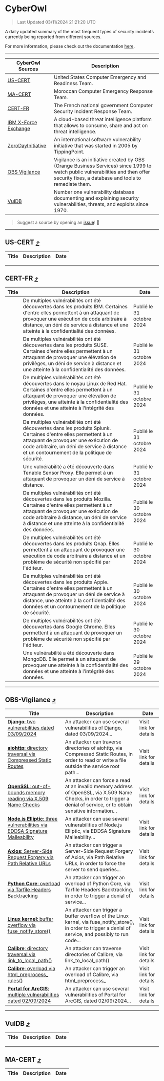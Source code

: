
 <div id='top'></div>

# CyberOwl

 > Last Updated 03/11/2024 21:21:20 UTC
 
 A daily updated summary of the most frequent types of security incidents currently being reported from different sources.
 
 For more information, please check out the documentation [here](./docs/README.md).
 
 ---
 |CyberOwl Sources|Description|
 |---|---|
 |[US-CERT](#us-cert-arrow_heading_up)|United States Computer Emergency and Readiness Team.|
 |[MA-CERT](#ma-cert-arrow_heading_up)|Moroccan Computer Emergency Response Team.|
 |[CERT-FR](#cert-fr-arrow_heading_up)|The French national government Computer Security Incident Response Team.|
 |[IBM X-Force Exchange](#ibmcloud-arrow_heading_up)|A cloud-based threat intelligence platform that allows to consume, share and act on threat intelligence.|
 |[ZeroDayInitiative](#zerodayinitiative-arrow_heading_up)|An international software vulnerability initiative that was started in 2005 by TippingPoint.|
 |[OBS Vigilance](#obs-vigilance-arrow_heading_up)|Vigilance is an initiative created by OBS (Orange Business Services) since 1999 to watch public vulnerabilities and then offer security fixes, a database and tools to remediate them.|
 |[VulDB](#vuldb-arrow_heading_up)|Number one vulnerability database documenting and explaining security vulnerabilities, threats, and exploits since 1970.|
 
 > Suggest a source by opening an [issue](https://github.com/karimhabush/cyberowl/issues)! :raised_hands:
 ---

## US-CERT [:arrow_heading_up:](#cyberowl)

 |Title|Description|Date|
 |---|---|---|
 
 ---

## CERT-FR [:arrow_heading_up:](#cyberowl)

 |Title|Description|Date|
 |---|---|---|
 |[](https://www.cert.ssi.gouv.fr/avis/CERTFR-2024-AVI-0939/)|De multiples vulnérabilités ont été découvertes dans les produits IBM. Certaines d'entre elles permettent à un attaquant de provoquer une exécution de code arbitraire à distance, un déni de service à distance et une atteinte à la confidentialité des données.|Publié le 31 octobre 2024|
 |[](https://www.cert.ssi.gouv.fr/avis/CERTFR-2024-AVI-0938/)|De multiples vulnérabilités ont été découvertes dans les produits SUSE. Certaines d'entre elles permettent à un attaquant de provoquer une élévation de privilèges, un déni de service à distance et une atteinte à la confidentialité des données.|Publié le 31 octobre 2024|
 |[](https://www.cert.ssi.gouv.fr/avis/CERTFR-2024-AVI-0937/)|De multiples vulnérabilités ont été découvertes dans le noyau Linux de Red Hat. Certaines d'entre elles permettent à un attaquant de provoquer une élévation de privilèges, une atteinte à la confidentialité des données et une atteinte à l'intégrité des données.|Publié le 31 octobre 2024|
 |[](https://www.cert.ssi.gouv.fr/avis/CERTFR-2024-AVI-0936/)|De multiples vulnérabilités ont été découvertes dans les produits Splunk. Certaines d'entre elles permettent à un attaquant de provoquer une exécution de code arbitraire, un déni de service à distance et un contournement de la politique de sécurité.|Publié le 31 octobre 2024|
 |[](https://www.cert.ssi.gouv.fr/avis/CERTFR-2024-AVI-0935/)|Une vulnérabilité a été découverte dans Tenable Sensor Proxy. Elle permet à un attaquant de provoquer un déni de service à distance.|Publié le 31 octobre 2024|
 |[](https://www.cert.ssi.gouv.fr/avis/CERTFR-2024-AVI-0934/)|De multiples vulnérabilités ont été découvertes dans les produits Mozilla. Certaines d'entre elles permettent à un attaquant de provoquer une exécution de code arbitraire à distance, un déni de service à distance et une atteinte à la confidentialité des données.|Publié le 30 octobre 2024|
 |[](https://www.cert.ssi.gouv.fr/avis/CERTFR-2024-AVI-0933/)|De multiples vulnérabilités ont été découvertes dans les produits Qnap. Elles permettent à un attaquant de provoquer une exécution de code arbitraire à distance et un problème de sécurité non spécifié par l'éditeur.|Publié le 30 octobre 2024|
 |[](https://www.cert.ssi.gouv.fr/avis/CERTFR-2024-AVI-0932/)|De multiples vulnérabilités ont été découvertes dans les produits Apple. Certaines d'entre elles permettent à un attaquant de provoquer un déni de service à distance, une atteinte à la confidentialité des données et un contournement de la politique de sécurité.|Publié le 30 octobre 2024|
 |[](https://www.cert.ssi.gouv.fr/avis/CERTFR-2024-AVI-0931/)|De multiples vulnérabilités ont été découvertes dans Google Chrome. Elles permettent à un attaquant de provoquer un problème de sécurité non spécifié par l'éditeur.|Publié le 30 octobre 2024|
 |[](https://www.cert.ssi.gouv.fr/avis/CERTFR-2024-AVI-0930/)|Une vulnérabilité a été découverte dans MongoDB. Elle permet à un attaquant de provoquer une atteinte à la confidentialité des données et une atteinte à l'intégrité des données.|Publié le 29 octobre 2024|
 
 ---

## OBS-Vigilance [:arrow_heading_up:](#cyberowl)

 |Title|Description|Date|
 |---|---|---|
 |[<a href="https://vigilance.fr/vulnerability/Django-two-vulnerabilities-dated-03-09-2024-45069" class="noirorange"><b>Django</b>: two vulnerabilities dated 03/09/2024</a>](https://vigilance.fr/vulnerability/Django-two-vulnerabilities-dated-03-09-2024-45069)|An attacker can use several vulnerabilities of Django, dated 03/09/2024...|Visit link for details|
 |[<a href="https://vigilance.fr/vulnerability/aiohttp-directory-traversal-via-Compressed-Static-Routes-45065" class="noirorange"><b>aiohttp</b>: directory traversal via Compressed Static Routes</a>](https://vigilance.fr/vulnerability/aiohttp-directory-traversal-via-Compressed-Static-Routes-45065)|An attacker can traverse directories of aiohttp, via Compressed Static Routes, in order to read or write a file outside the service root path...|Visit link for details|
 |[<a href="https://vigilance.fr/vulnerability/OpenSSL-out-of-bounds-memory-reading-via-X-509-Name-Checks-45063" class="noirorange"><b>OpenSSL</b>: out-of-bounds memory reading via X.509 Name Checks</a>](https://vigilance.fr/vulnerability/OpenSSL-out-of-bounds-memory-reading-via-X-509-Name-Checks-45063)|An attacker can force a read at an invalid memory address of OpenSSL, via X.509 Name Checks, in order to trigger a denial of service, or to obtain sensitive information...|Visit link for details|
 |[<a href="https://vigilance.fr/vulnerability/Node-js-Elliptic-three-vulnerabilities-via-EDDSA-Signature-Malleability-45061" class="noirorange"><b>Node.js Elliptic</b>: three vulnerabilities via EDDSA Signature Malleability</a>](https://vigilance.fr/vulnerability/Node-js-Elliptic-three-vulnerabilities-via-EDDSA-Signature-Malleability-45061)|An attacker can use several vulnerabilities of Node.js Elliptic, via EDDSA Signature Malleability...|Visit link for details|
 |[<a href="https://vigilance.fr/vulnerability/Axios-Server-Side-Request-Forgery-via-Path-Relative-URLs-45060" class="noirorange"><b>Axios</b>: Server-Side Request Forgery via Path Relative URLs</a>](https://vigilance.fr/vulnerability/Axios-Server-Side-Request-Forgery-via-Path-Relative-URLs-45060)|An attacker can trigger a Server-Side Request Forgery of Axios, via Path Relative URLs, in order to force the server to send queries...|Visit link for details|
 |[<a href="https://vigilance.fr/vulnerability/Python-Core-overload-via-Tarfile-Headers-Backtracking-45059" class="noirorange"><b>Python Core</b>: overload via Tarfile Headers Backtracking</a>](https://vigilance.fr/vulnerability/Python-Core-overload-via-Tarfile-Headers-Backtracking-45059)|An attacker can trigger an overload of Python Core, via Tarfile Headers Backtracking, in order to trigger a denial of service...|Visit link for details|
 |[<a href="https://vigilance.fr/vulnerability/Linux-kernel-buffer-overflow-via-fuse-notify-store-45057" class="noirorange"><b>Linux kernel</b>: buffer overflow via fuse_notify_store()</a>](https://vigilance.fr/vulnerability/Linux-kernel-buffer-overflow-via-fuse-notify-store-45057)|An attacker can trigger a buffer overflow of the Linux kernel, via fuse_notify_store(), in order to trigger a denial of service, and possibly to run code...|Visit link for details|
 |[<a href="https://vigilance.fr/vulnerability/Calibre-directory-traversal-via-link-to-local-path-45055" class="noirorange"><b>Calibre</b>: directory traversal via link_to_local_path()</a>](https://vigilance.fr/vulnerability/Calibre-directory-traversal-via-link-to-local-path-45055)|An attacker can traverse directories of Calibre, via link_to_local_path()|Visit link for details|
 |[<a href="https://vigilance.fr/vulnerability/Calibre-overload-via-html-preprocess-rules-45054" class="noirorange"><b>Calibre</b>: overload via html_preprocess_<wbr>rules()</wbr></a>](https://vigilance.fr/vulnerability/Calibre-overload-via-html-preprocess-rules-45054)|An attacker can trigger an overload of Calibre, via html_preprocess_|Visit link for details|
 |[<a href="https://vigilance.fr/vulnerability/Portal-for-ArcGIS-multiple-vulnerabilities-dated-02-09-2024-45051" class="noirorange"><b>Portal for ArcGIS</b>: multiple vulnerabilities dated 02/09/2024</a>](https://vigilance.fr/vulnerability/Portal-for-ArcGIS-multiple-vulnerabilities-dated-02-09-2024-45051)|An attacker can use several vulnerabilities of Portal for ArcGIS, dated 02/09/2024...|Visit link for details|
 
 ---

## VulDB [:arrow_heading_up:](#cyberowl)

 |Title|Description|Date|
 |---|---|---|
 
 ---

## MA-CERT [:arrow_heading_up:](#cyberowl)

 |Title|Description|Date|
 |---|---|---|
 